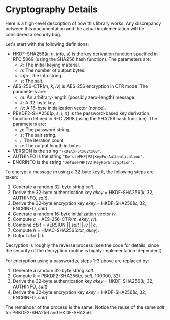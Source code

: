 Cryptography Details
=====================

Here is a high-level description of how this library works. Any discrepancy
between this documentation and the actual implementation will be considered
a security bug.

Let's start with the following definitions:

- HKDF-SHA256(*k*, *n*, *info*, *s*) is the key derivation function specified in
  RFC 5869 (using the SHA256 hash function). The parameters are:
    - *k*: The initial keying material.
    - *n*: The number of output bytes.
    - *info*: The info string.
    - *s*: The salt.
- AES-256-CTR(*m*, *k*, *iv*) is AES-256 encryption in CTR mode. The parameters
  are:
    - *m*: An arbitrary-length (possibly zero-length) message.
    - *k*: A 32-byte key.
    - *iv*: A 16-byte initialization vector (nonce).
- PBKDF2-SHA256(*p*, *s*, *i*, *n*) is the password-based key derivation
  function defined in RFC 2898 (using the SHA256 hash function). The parameters
  are:
    - *p*: The password string.
    - *s*: The salt string.
    - *i*: The iteration count.
    - *n*: The output length in bytes.
- VERSION is the string `"\xDE\xF5\x02\x00"`.
- AUTHINFO is the string `"DefusePHP|V2|KeyForAuthentication"`.
- ENCRINFO is the string `"DefusePHP|V2|KeyForEncryption"`.

To encrypt a message *m* using a 32-byte key *k*, the following steps are taken:

1. Generate a random 32-byte string *salt*.
2. Derive the 32-byte authentication key *akey* = HKDF-SHA256(*k*, 32, AUTHINFO, *salt*).
3. Derive the 32-byte encryption key *ekey* = HKDF-SHA256(*k*, 32, ENCRINFO, *salt*).
4. Generate a random 16-byte initialization vector *iv*.
5. Compute *c* = AES-256-CTR(*m*, *ekey*, *iv*).
6. Combine *ctxt* = VERSION || *salt* || *iv* || *c*.
7. Compute *h* = HMAC-SHA256(*ctxt*, *akey*).
8. Output *ctxt* || *h*.

Decryption is roughly the reverse process (see the code for details, since the
security of the decryption routine is highly implementation-dependent).

For encryption using a password *p*, steps 1-3 above are replaced by:

1. Generate a random 32-byte string *salt*.
2. Compute *k* = PBKDF2-SHA256(*p*, *salt*, 100000, 32).
3. Derive the 32-byte authentication key *akey* = HKDF-SHA256(*k*, 32, AUTHINFO, *salt*)
4. Derive the 32-byte encryption key *ekey* = HKDF-SHA256(*k*, 32, ENCRINFO, *salt*)

The remainder of the process is the same. Notice the reuse of the same *salt*
for PBKDF2-SHA256 and HKDF-SHA256.

